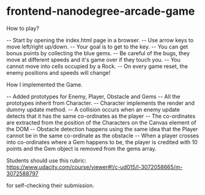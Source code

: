 frontend-nanodegree-arcade-game
===============================
How to play?

-- Start by opening the index.html page in a browser.
-- Use arrow keys to move left/right up/down.
-- Your goal is to get to the key.
-- You can get bonus points by collecting the blue gems.
-- Be careful of the bugs, they move at different speeds and it's game over if they touch you.
-- You cannot move into cells occupied by a Rock.
-- On every game reset, the enemy positions and speeds will change!

How I implemented the Game.

-- Added prototypes for Enemy, Player, Obstacle and Gems
-- All the prototypes inherit from Character.
-- Character implements the render and dummy update method.
-- A collision occurs when an enemy update detects that it has the same co-ordinates as the player
-- The co-ordinates are extracted from the position of the Characters on the Canvas element of the DOM
-- Obstacle detection happens using the same idea that the Player cannot be in the same co-ordinate as the obstacle
-- When a player crosses into co-ordinates where a Gem happens to be, the player is credited with 10 points and
    the Gem object is removed from the gems array.

Students should use this rubric: https://www.udacity.com/course/viewer#!/c-ud015/l-3072058665/m-3072588797

for self-checking their submission.
